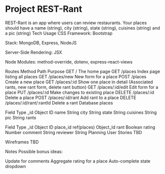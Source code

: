 # Project REST-Rant

REST-Rant is an app where users can review restaurants.
Your places should have a name (string), city (string), state (string), cuisines (string) and a pic (string)
Tech Usage
CSS Framework: Bootstrap

Stack: MongoDB, Express, NodeJS

Server-Side Rendering: JSX

Node Modules: method-override, dotenv, express-react-views

Routes
Method	Path	Purpose
GET	/	The home page
GET	/places	Index page listing all places
GET	/places/new	New form for a place
POST	/places	Create a new place
GET	/places/:id	Show one place in detail (Associated rants, new rant form, delete rant button)
GET	/places/:id/edit	Edit form for a place
PUT	/places/:id	Make changes to existing place
DELETE	/places/:id	Delete a place
POST	/places/:id/rant	Add rant to a place
DELETE	/places/:id/rant/:rantId	Delete a rant
Database
places

Field	Type
_id	Object ID
name	String
city	String
state	String
cuisines	String
pic	String
rants

Field	Type
_id	Object ID
place_id	ref(places) Object_Id
rant	Boolean
rating	Number
comment	String
reviewer	String
Planning
User Stories
TBD

Wireframes
TBD

Notes
Possible bonus ideas:

Update for comments
Aggregate rating for a place
Auto-complete state dropdown